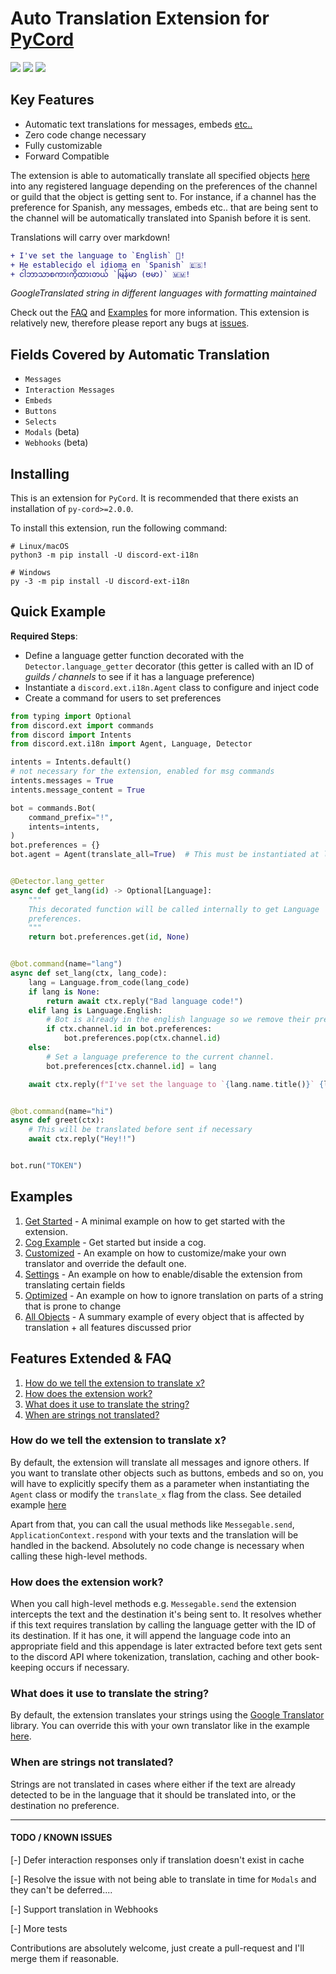 # Auto Translation Extension for [PyCord](https://github.com/Pycord-Development/pycord)

<a href="https://discord.gg/UmnzdPgn6g"><img src="https://img.shields.io/badge/GET SUPPORT-DISCORD-orange?style=for-the-badge&logo=discord&logoColor=white&color=5865F2"></a>
<a href="https://github.com/Pycord-Development/pycord"><img src="https://img.shields.io/badge/Pycord-%3E=2.0.0b5-orange?style=for-the-badge&logo=python&logoColor=white"></a>
<a href="https://pypi.org/project/discord-ext-i18n"><img src="https://img.shields.io/pypi/v/discord-ext-i18n?style=for-the-badge&logo=pypi&logoColor=white&color=green"></a>

## Key Features

- Automatic text translations for messages, embeds [etc..](#fields-covered-by-automatic-translation)
- Zero code change necessary
- Fully customizable
- Forward Compatible

The extension is able to automatically translate all
specified objects [here](#fields-covered-by-automatic-translation) into any registered language
depending on the preferences of the channel or guild that the object
is getting sent to. For instance, if a channel has the preference for Spanish, any messages, embeds etc.. that are being sent to the channel will be automatically translated into Spanish before it is sent.

Translations will carry over markdown!

```diff
+ I've set the language to `English` 🏴󠁧󠁢󠁥󠁮󠁧󠁿!
+ He establecido el idioma en `Spanish` 🇪🇸!
+ ငါဘာသာစကားကိုထားတယ် `မြန်မာ (ဗမာ)` 🇲🇲!
```

_GoogleTranslated string in different languages with formatting maintained_

Check out the [FAQ](#features-extended--faq) and [Examples](#Examples) for more information.
This extension is relatively new, therefore please report any bugs at [issues](https://github.com/Rickaym/discord-ext-i18n/issues).

## Fields Covered by Automatic Translation

- `Messages`
- `Interaction Messages`
- `Embeds`
- `Buttons`
- `Selects`
- `Modals` (beta)
- `Webhooks` (beta)

## Installing

This is an extension for `PyCord`. It is recommended that there exists an installation of `py-cord>=2.0.0`.

To install this extension, run the following command:

```
# Linux/macOS
python3 -m pip install -U discord-ext-i18n

# Windows
py -3 -m pip install -U discord-ext-i18n
```

## Quick Example

**Required Steps**:

- Define a language getter function decorated with the `Detector.language_getter` decorator
  (this getter is called with an ID of _guilds / channels_ to see if it has a
  language preference)
- Instantiate a `discord.ext.i18n.Agent` class to configure and inject code
- Create a command for users to set preferences

```py
from typing import Optional
from discord.ext import commands
from discord import Intents
from discord.ext.i18n import Agent, Language, Detector

intents = Intents.default()
# not necessary for the extension, enabled for msg commands
intents.messages = True
intents.message_content = True

bot = commands.Bot(
    command_prefix="!",
    intents=intents,
)
bot.preferences = {}
bot.agent = Agent(translate_all=True)  # This must be instantiated at least and only once


@Detector.lang_getter
async def get_lang(id) -> Optional[Language]:
    """
    This decorated function will be called internally to get Language
    preferences.
    """
    return bot.preferences.get(id, None)


@bot.command(name="lang")
async def set_lang(ctx, lang_code):
    lang = Language.from_code(lang_code)
    if lang is None:
        return await ctx.reply("Bad language code!")
    elif lang is Language.English:
        # Bot is already in the english language so we remove their preferences
        if ctx.channel.id in bot.preferences:
            bot.preferences.pop(ctx.channel.id)
    else:
        # Set a language preference to the current channel.
        bot.preferences[ctx.channel.id] = lang

    await ctx.reply(f"I've set the language to `{lang.name.title()}` {lang.emoji}!")


@bot.command(name="hi")
async def greet(ctx):
    # This will be translated before sent if necessary
    await ctx.reply("Hey!!")


bot.run("TOKEN")
```

## Examples

1. [Get Started](https://github.com/Rickaym/discord-ext-i18n/blob/master/examples/get_started.py) - A minimal example on how to get started with the extension.
2. [Cog Example](https://github.com/Rickaym/discord-ext-i18n/blob/master/examples/cog_example.py) - Get started but inside a cog.
3. [Customized](https://github.com/Rickaym/discord-ext-i18n/blob/master/examples/customized.py) - An example on how to customize/make your own translator and override the default one.
4. [Settings](https://github.com/Rickaym/discord-ext-i18n/blob/master/examples/settings.py) - An example on how to enable/disable the extension from translating certain fields
5. [Optimized](https://github.com/Rickaym/discord-ext-i18n/blob/master/examples/optimized.py) - An example on how to ignore translation on parts of a string that is prone to change
6. [All Objects](https://github.com/Rickaym/discord-ext-i18n/blob/master/examples/all_objects.py) - A summary example of every object that is affected by translation + all features discussed prior

## Features Extended & FAQ

1. [How do we tell the extension to translate x?](#how-do-we-tell-the-extension-to-translate-x)
2. [How does the extension work?](#how-does-the-extension-work)
3. [What does it use to translate the string?](#what-does-it-use-to-translate-the-string)
4. [When are strings not translated?](#when-are-strings-not-translated)

### How do we tell the extension to translate x?

By default, the extension will translate all messages and ignore others. If you want
to translate other objects such as buttons, embeds and so on, you will have
to explicitly specify them as a parameter when instantiating the `Agent` class or modify the
`translate_x` flag from the class. See detailed example [here](https://github.com/Rickaym/discord-ext-i18n/blob/master/examples/settings.py)

Apart from that, you can call the usual methods like `Messegable.send`,
`ApplicationContext.respond` with your texts and the translation will be
handled in the backend. Absolutely
no code change is necessary when calling these high-level methods.

### How does the extension work?

When you call high-level methods e.g. `Messegable.send`
the extension intercepts the text and the destination it's being sent to. It resolves
whether if this text requires translation by calling the language getter with the
ID of its destination. If it has one, it will append
the language code into an appropriate field and this appendage is later extracted
before text gets sent to the discord API where tokenization, translation, caching
and other book-keeping occurs if necessary.

### What does it use to translate the string?

By default, the extension translates your strings using the [Google Translator](https://pypi.org/project/googletrans/)
library. You can override this with your own translator like in the example
[here](https://github.com/Rickaym/discord-ext-i18n/blob/master/examples/customized.py).

### When are strings not translated?

Strings are not translated in cases where either if the text are already
detected to be in the language
that it should be translated into, or the destination no preference.

---

#### TODO / KNOWN ISSUES

[-] Defer interaction responses only if translation doesn't exist in cache

[-] Resolve the issue with not being able to translate in time for `Modals` and they can't be deferred....

[-] Support translation in Webhooks

[-] More tests

Contributions are absolutely welcome, just create a pull-request and I'll merge them if reasonable.
